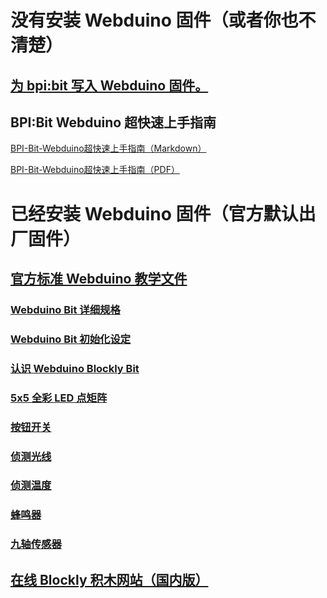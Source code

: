 # 没有安装 Webduino 固件（或者你也不清楚）

## [为 bpi:bit 写入 Webduino 固件。](https://github.com/BPI-STEAM/BPI-BIT-WebDuino)

## BPI:Bit Webduino 超快速上手指南

[BPI-Bit-Webduino超快速上手指南（Markdown）](https://github.com/BPI-STEAM/BPI-BIT/blob/master/doc/BPI-Bit-Webduino%E8%B6%85%E5%BF%AB%E9%80%9F%E4%B8%8A%E6%89%8B%E6%8C%87%E5%8D%97/BPI-Bit-Webduino%E8%B6%85%E5%BF%AB%E9%80%9F%E4%B8%8A%E6%89%8B%E6%8C%87%E5%8D%97.md)

[BPI-Bit-Webduino超快速上手指南（PDF）](https://github.com/BPI-STEAM/BPI-BIT/blob/master/doc/BPI-Bit-Webduino%E8%B6%85%E5%BF%AB%E9%80%9F%E4%B8%8A%E6%89%8B%E6%8C%87%E5%8D%97/BPI-Bit-Webduino%E8%B6%85%E5%BF%AB%E9%80%9F%E4%B8%8A%E6%89%8B%E6%8C%87%E5%8D%97.pdf)

# 已经安装 Webduino 固件（官方默认出厂固件）

## [官方标准 Webduino 教学文件](https://webduino.com.cn/site/zh_cn/tutorials.html)

### [Webduino Bit 详细规格](https://webduino.com.cn/site/zh_cn/docs/detail.html)

### [Webduino Bit 初始化设定](https://webduino.com.cn/site/zh_cn/docs/setting.html)

### [认识 Webduino Blockly Bit](https://webduino.com.cn/site/zh_cn/docs/blockly.html)

### [5x5 全彩 LED 点矩阵](https://webduino.com.cn/site/zh_cn/docs/rgbmatrix.html)

### [按钮开关](https://webduino.com.cn/site/zh_cn/docs/button.html)

### [侦测光线](https://webduino.com.cn/site/zh_cn/docs/photocell.html)

### [侦测温度](https://webduino.com.cn/site/zh_cn/docs/temperature.html)

### [蜂鸣器](https://webduino.com.cn/site/zh_cn/docs/buzzer.html)

### [九轴传感器](https://webduino.com.cn/site/zh_cn/docs/mpu9250.html)

## [在线 Blockly 积木网站（国内版）](https://bit.webduino.com.cn/blockly)
